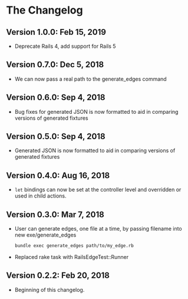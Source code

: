 # The Changelog

## Version 1.0.0: Feb 15, 2019
- Deprecate Rails 4, add support for Rails 5

## Version 0.7.0: Dec 5, 2018

- We can now pass a real path to the generate_edges command

## Version 0.6.0: Sep 4, 2018

- Bug fixes for generated JSON is now formatted to aid in comparing versions of generated fixtures


## Version 0.5.0: Sep 4, 2018

- Generated JSON is now formatted to aid in comparing versions of generated fixtures


## Version 0.4.0: Aug 16, 2018

- `let` bindings can now be set at the controller level and overridden or used in child actions.


## Version 0.3.0: Mar 7, 2018

- User can generate edges, one file at a time, by passing filename into new exe/generate_edges

    ```sh
    bundle exec generate_edges path/to/my_edge.rb
    ```

- Replaced rake task with RailsEdgeTest::Runner


## Version 0.2.2: Feb 20, 2018

- Beginning of this changelog.
